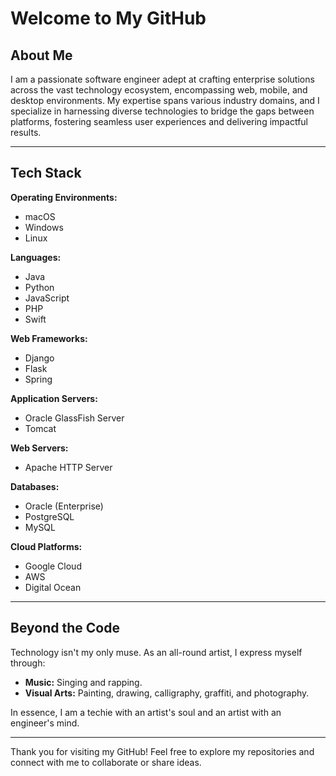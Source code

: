 # Welcome to My GitHub

## About Me
I am a passionate software engineer adept at crafting enterprise solutions across the vast technology ecosystem, encompassing web, mobile, and desktop environments. My expertise spans various industry domains, and I specialize in harnessing diverse technologies to bridge the gaps between platforms, fostering seamless user experiences and delivering impactful results.

---

## Tech Stack

**Operating Environments:**
- macOS
- Windows
- Linux

**Languages:**
- Java
- Python
- JavaScript
- PHP
- Swift

**Web Frameworks:**
- Django
- Flask
- Spring

**Application Servers:**
- Oracle GlassFish Server
- Tomcat

**Web Servers:**
- Apache HTTP Server

**Databases:**
- Oracle (Enterprise)
- PostgreSQL
- MySQL

**Cloud Platforms:**
- Google Cloud
- AWS
- Digital Ocean

---

## Beyond the Code

Technology isn't my only muse. As an all-round artist, I express myself through:
- **Music:** Singing and rapping.
- **Visual Arts:** Painting, drawing, calligraphy, graffiti, and photography.

In essence, I am a techie with an artist's soul and an artist with an engineer's mind.

---

Thank you for visiting my GitHub! Feel free to explore my repositories and connect with me to collaborate or share ideas.


